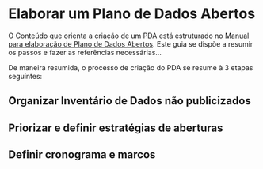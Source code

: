 Elaborar um Plano de Dados Abertos
====

O Conteúdo que orienta a criação de um PDA está estruturado no [Manual para elaboração de Plano de Dados Abertos](http://www.planejamento.gov.br/secretarias/upload/Arquivos/governo_aberto/manual_elaboracao_plano_dados_abertos.pdf). Este guia se dispõe a resumir os passos e fazer as referências necessárias...

De maneira resumida, o processo de criação do PDA se resume à 3 etapas seguintes:

## Organizar Inventário de Dados não publicizados

## Priorizar e definir estratégias de aberturas

## Definir cronograma e marcos
